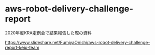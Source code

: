 # aws-robot-delivery-challenge-report
2020年度KRA定例会で結果報告した際の資料

https://www.slideshare.net/FumiyaOnishi/aws-robot-delivery-challenge-report-keio-team